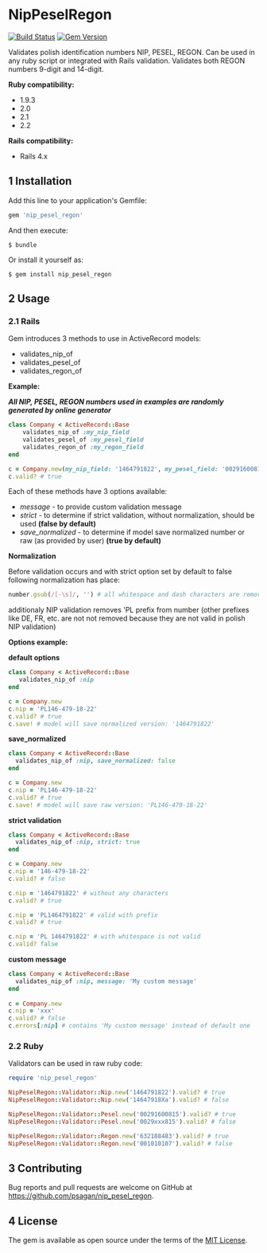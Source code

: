 
# NipPeselRegon

[![Build Status](https://travis-ci.org/psagan/nip_pesel_regon.svg?branch=master)](https://travis-ci.org/psagan/nip_pesel_regon)
[![Gem Version](https://badge.fury.io/rb/nip_pesel_regon.svg)](https://badge.fury.io/rb/nip_pesel_regon)

Validates polish identification numbers NIP, PESEL, REGON. Can be used in any ruby script or integrated with Rails validation.
Validates both REGON numbers 9-digit and 14-digit.

**Ruby compatibility:**

- 1.9.3
- 2.0
- 2.1
- 2.2

**Rails compatibility:**

- Rails 4.x

## 1 Installation

Add this line to your application's Gemfile:

```ruby
gem 'nip_pesel_regon'
```

And then execute:

    $ bundle

Or install it yourself as:

    $ gem install nip_pesel_regon

## 2 Usage

### 2.1 Rails

Gem introduces 3 methods to use in ActiveRecord models:
- validates_nip_of
- validates_pesel_of
- validates_regon_of

**Example:**


**_All NIP, PESEL, REGON numbers used in examples are randomly generated by online generator_**

```ruby
class Company < ActiveRecord::Base
    validates_nip_of :my_nip_field
    validates_pesel_of :my_pesel_field
    validates_regon_of :my_regon_field
end

c = Company.new(my_nip_field: '1464791822', my_pesel_field: '00291600815', my_regon_field: '632188483')
c.valid? # true
```

Each of these methods have 3 options available:
- _message_ - to provide custom validation message
- _strict_ - to determine if strict validation, without normalization, should be used **(false by default)**
- _save_normalized_ - to determine if model save normalized number or raw (as provided by user) **(true by default)**

**Normalization**

Before validation occurs and with strict option set by default to false following normalization has place:
```ruby
number.gsub(/[-\s]/, '') # all whitespace and dash characters are removed
```
additionaly NIP validation removes 'PL prefix from number (other prefixes like DE, FR, etc. are not not removed because they are not valid in polish NIP validation)


**Options example:**

**default options**
```ruby
class Company < ActiveRecord::Base
   validates_nip_of :nip
end

c = Company.new
c.nip = 'PL146-479-18-22'
c.valid? # true
c.save! # model will save normalized version: '1464791822'
``` 
 
**save_normalized**
```ruby
class Company < ActiveRecord::Base
  validates_nip_of :nip, save_normalized: false
end

c = Company.new
c.nip = 'PL146-479-18-22'
c.valid? # true
c.save! # model will save raw version: 'PL146-479-18-22'
```
 
**strict validation**
```ruby
class Company < ActiveRecord::Base
  validates_nip_of :nip, strict: true
end

c = Company.new
c.nip = '146-479-18-22'
c.valid? # false 

c.nip = '1464791822' # without any characters
c.valid? # true

c.nip = 'PL1464791822' # valid with prefix
c.valid? # true

c.nip = 'PL 1464791822' # with whitespace is not valid
c.valid? false
```

**custom message**
```ruby
class Company < ActiveRecord::Base
  validates_nip_of :nip, message: 'My custom message'
end
 
c = Company.new
c.nip = 'xxx'
c.valid? # false
c.errors[:nip] # contains 'My custom message' instead of default one
```

### 2.2 Ruby
Validators can be used in raw ruby code:
```ruby
require 'nip_pesel_regon'

NipPeselRegon::Validator::Nip.new('1464791822').valid? # true
NipPeselRegon::Validator::Nip.new('14647918Xa').valid? # false

NipPeselRegon::Validator::Pesel.new('00291600815').valid? # true
NipPeselRegon::Validator::Pesel.new('0029xxx815').valid? # false

NipPeselRegon::Validator::Regon.new('632188483').valid? # true
NipPeselRegon::Validator::Regon.new('001010107').valid? # false
```
 
## 3 Contributing

Bug reports and pull requests are welcome on GitHub at https://github.com/psagan/nip_pesel_regon.


## 4 License

The gem is available as open source under the terms of the [MIT License](http://opensource.org/licenses/MIT).

